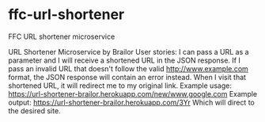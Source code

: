 # ffc-url-shortener
FFC URL shortener microservice

URL Shortener Microservice by Brailor
User stories:
I can pass a URL as a parameter and I will receive a shortened URL in the JSON response.
If I pass an invalid URL that doesn't follow the valid http://www.example.com format, the JSON response will contain an error instead.
When I visit that shortened URL, it will redirect me to my original link.
Example usage:
https://url-shortener-brailor.herokuapp.com/new/www.google.com
Example output:
https://url-shortener-brailor.herokuapp.com/3Yr Which will direct to the desired site.
